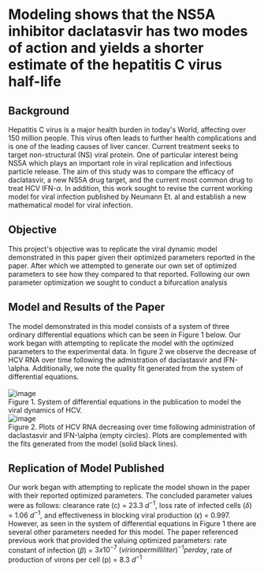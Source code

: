 # Modeling shows that the NS5A inhibitor daclatasvir has two modes of action and yields a shorter estimate of the hepatitis C virus half-life

## Background 
Hepatitis C virus is a major health burden in today's World, affecting over 150 million people. This virus often leads to further health complications and is one of the leading causes of liver cancer. Current treatment seeks to target non-structural (NS) viral protein. One of particular interest being NS5A which plays an important role in viral replication and infectious particle release. The aim of this study was to compare the efficacy of daclatasvir, a new NS5A drug target, and the current most common drug to treat HCV IFN-$\alpha$. In addition, this work sought to revise the current working model for viral infection published by Neumann Et. al and establish a new mathematical model for viral infection.   

## Objective 
This project's objective was to replicate the viral dynamic model demonstrated in this paper given their optimized parameters reported in the paper. After which we attempted to generate our own set of optimized parameters to see how they compared to that reported. Following our own parameter optimization we sought to conduct a bifurcation analysis 
## Model and Results of the Paper 
The model demonstrated in this model consists of a system of three ordinary differential equations which can be seen in Figure 1 below. Our work began with attempting to replicate the model with the optimized parameters to the experimental data. In figure 2 we observe the decrease of HCV RNA over time following the admistration of daclastasvir and IFN-\alpha. Additionally, we note the quality fit generated from the system of differential equations.  
\
![image](https://github.com/cag325/Project-2/assets/144633699/14287549-125c-4d9f-8342-52bec6f66e21)
\
Figure 1. System of differential equations in the publication to model the viral dynamics of HCV.
\
![image](https://github.com/cag325/Project-2/assets/144633699/7a23e423-3763-4382-bcee-9c4c69f175fe)
\
Figure 2. Plots of HCV RNA decreasing over time following administration of daclastasvir and IFN-\alpha (empty circles). Plots are complemented with the fits generated from the model (solid black lines).

## Replication of Model Published 
Our work began with attempting to replicate the model shown in the paper with their reported optimized parameters. The concluded parameter values were as follows: clearance rate (c) = 23.3 $d^{-1}$, loss rate of infected cells ($\delta$) = 1.06 $d^{-1}$, and effectiveness in blocking viral production ($\epsilon$) = 0.997. However, as seen in the system of differential equations in Figure 1 there are several other parameters needed for this model. The paper referenced previous work that provided the valuing optimized parameters: rate constant of infection ($\beta$) = $3 x 10^{-7}$ $(virion per milliliter)^{-1} per day$, rate of production of virons per cell (p) = 8.3 $d^{-1}$  


